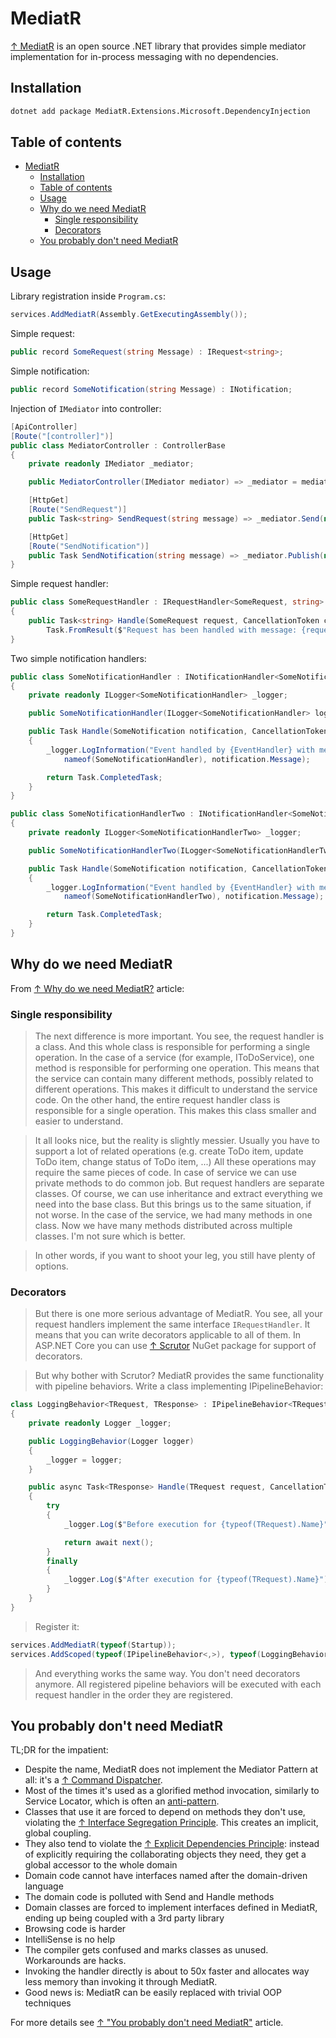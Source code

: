 # MediatR

[↑ MediatR](https://github.com/jbogard/MediatR) is an open source .NET library that provides simple mediator implementation for in-process messaging with no dependencies.

## Installation

```bash
dotnet add package MediatR.Extensions.Microsoft.DependencyInjection
```

## Table of contents

- [MediatR](#mediatr)
  - [Installation](#installation)
  - [Table of contents](#table-of-contents)
  - [Usage](#usage)
  - [Why do we need MediatR](#why-do-we-need-mediatr)
    - [Single responsibility](#single-responsibility)
    - [Decorators](#decorators)
  - [You probably don't need MediatR](#you-probably-dont-need-mediatr)

## Usage

Library registration inside `Program.cs`:

```csharp
services.AddMediatR(Assembly.GetExecutingAssembly());
```

Simple request:

```csharp
public record SomeRequest(string Message) : IRequest<string>;
```

Simple notification:

```csharp
public record SomeNotification(string Message) : INotification;
```

Injection of `IMediator` into controller:

```csharp
[ApiController]
[Route("[controller]")]
public class MediatorController : ControllerBase
{
    private readonly IMediator _mediator;

    public MediatorController(IMediator mediator) => _mediator = mediator;

    [HttpGet]
    [Route("SendRequest")]
    public Task<string> SendRequest(string message) => _mediator.Send(new SomeRequest(message));

    [HttpGet]
    [Route("SendNotification")]
    public Task SendNotification(string message) => _mediator.Publish(new SomeNotification(message));
}
```

Simple request handler:

```csharp
public class SomeRequestHandler : IRequestHandler<SomeRequest, string>
{
    public Task<string> Handle(SomeRequest request, CancellationToken cancellationToken) =>
        Task.FromResult($"Request has been handled with message: {request.Message}");
}
```

Two simple notification handlers:

```csharp
public class SomeNotificationHandler : INotificationHandler<SomeNotification>
{
    private readonly ILogger<SomeNotificationHandler> _logger;

    public SomeNotificationHandler(ILogger<SomeNotificationHandler> logger) => _logger = logger;

    public Task Handle(SomeNotification notification, CancellationToken cancellationToken)
    {
        _logger.LogInformation("Event handled by {EventHandler} with message: {Message}",
            nameof(SomeNotificationHandler), notification.Message);

        return Task.CompletedTask;
    }
}
```

```csharp
public class SomeNotificationHandlerTwo : INotificationHandler<SomeNotification>
{
    private readonly ILogger<SomeNotificationHandlerTwo> _logger;

    public SomeNotificationHandlerTwo(ILogger<SomeNotificationHandlerTwo> logger) => _logger = logger;

    public Task Handle(SomeNotification notification, CancellationToken cancellationToken)
    {
        _logger.LogInformation("Event handled by {EventHandler} with message: {Message}",
            nameof(SomeNotificationHandlerTwo), notification.Message);

        return Task.CompletedTask;
    }
}
```

## Why do we need MediatR

From [↑ Why do we need MediatR?](https://ivanyakimov.blogspot.com/2021/11/why-do-we-need-mediatr.html) article:

### Single responsibility

> The next difference is more important. You see, the request handler is a class. And this whole class is responsible for performing a single operation. In the case of a service (for example, IToDoService), one method is responsible for performing one operation. This means that the service can contain many different methods, possibly related to different operations. This makes it difficult to understand the service code. On the other hand, the entire request handler class is responsible for a single operation. This makes this class smaller and easier to understand.

> It all looks nice, but the reality is slightly messier. Usually you have to support a lot of related operations (e.g. create ToDo item, update ToDo item, change status of ToDo item, ...) All these operations may require the same pieces of code. In case of service we can use private methods to do common job. But request handlers are separate classes. Of course, we can use inheritance and extract everything we need into the base class. But this brings us to the same situation, if not worse. In the case of the service, we had many methods in one class. Now we have many methods distributed across multiple classes. I'm not sure which is better.

> In other words, if you want to shoot your leg, you still have plenty of options.

### Decorators

> But there is one more serious advantage of MediatR. You see, all your request handlers implement the same interface `IRequestHandler`. It means that you can write decorators applicable to all of them. In ASP.NET Core you can use [↑ Scrutor](https://github.com/khellang/Scrutor) NuGet package for support of decorators.

> But why bother with Scrutor? MediatR provides the same functionality with pipeline behaviors. Write a class implementing IPipelineBehavior:

```csharp
class LoggingBehavior<TRequest, TResponse> : IPipelineBehavior<TRequest, TResponse>
{
    private readonly Logger _logger;

    public LoggingBehavior(Logger logger)
    {
        _logger = logger;
    }

    public async Task<TResponse> Handle(TRequest request, CancellationToken cancellationToken, RequestHandlerDelegate<TResponse> next)
    {
        try
        {
            _logger.Log($"Before execution for {typeof(TRequest).Name}");

            return await next();
        }
        finally
        {
            _logger.Log($"After execution for {typeof(TRequest).Name}");
        }
    }
}
```

> Register it:

```csharp
services.AddMediatR(typeof(Startup));
services.AddScoped(typeof(IPipelineBehavior<,>), typeof(LoggingBehavior<,>));
```

> And everything works the same way. You don't need decorators anymore. All registered pipeline behaviors will be executed with each request handler in the order they are registered.

## You probably don't need MediatR

TL;DR for the impatient:

- Despite the name, MediatR does not implement the Mediator Pattern at all: it's a [↑ Command Dispatcher](https://hillside.net/plop/plop/plop2001/accepted_submissions/PLoP2001/bdupireandebfernandez0/PLoP2001_bdupireandebfernandez0_1.pdf).
- Most of the times it's used as a glorified method invocation, similarly to Service Locator, which is often an [anti-pattern](https://blog.ploeh.dk/2010/02/03/ServiceLocatorisanAnti-Pattern).
- Classes that use it are forced to depend on methods they don't use, violating the [↑ Interface Segregation Principle](https://en.wikipedia.org/wiki/Interface_segregation_principle). This creates an implicit, global coupling.
- They also tend to violate the [↑ Explicit Dependencies Principle](https://docs.microsoft.com/en-us/dotnet/architecture/modern-web-apps-azure/architectural-principles#explicit-dependencies): instead of explicitly requiring the collaborating objects they need, they get a global accessor to the whole domain
- Domain code cannot have interfaces named after the domain-driven language
- The domain code is polluted with Send and Handle methods
- Domain classes are forced to implement interfaces defined in MediatR, ending up being coupled with a 3rd party library
- Browsing code is harder
- IntelliSense is no help
- The compiler gets confused and marks classes as unused. Workarounds are hacks.
- Invoking the handler directly is about to 50x faster and allocates way less memory than invoking it through MediatR.
- Good news is: MediatR can be easily replaced with trivial OOP techniques

For more details see [↑ "You probably don't need MediatR"](http://arialdomartini.github.io/mediatr) article.
